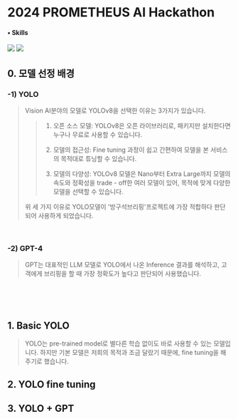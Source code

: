 # 2024 PROMETHEUS AI Hackathon

#### • Skills
<img src="https://img.shields.io/badge/Python-3776AB?style=for-the-badge&logo=Python&logoColor=white"> <img src="https://img.shields.io/badge/Github-181717?style=for-the-badge&logo=Python&logoColor=white"> 

## 0. 모델 선정 배경

### -1) YOLO

> Vision AI분야의 모델로 YOLOv8을 선택한 이유는 3가지가 있습니다.
>
>>  1. 오픈 소스 모델: YOLOv8은 오픈 라이브러리로, 패키지만 설치한다면 누구나 무료로 사용할 수 있습니다.
>>
>>  2. 모델의 접근성: Fine tuning 과정이 쉽고 간편하여 모델을 본 서비스의 목적대로 튜닝할 수 있습니다.
>>
>>  3. 모델의 다양성: YOLOv8 모델은 Nano부터 Extra Large까지 모델의 속도와 정확성을 trade - off한 여러 모델이 있어, 목적에 맞게 다양한 모델을 선택할 수 있습니다.  
>> 
> 위 세 가지 이유로 YOLO모델이 '방구석브리핑'프로젝트에 가장 적합하다 판단되어 사용하게 되었습니다.

<br/>

### -2) GPT-4

> GPT는 대표적인 LLM 모델로 YOLO에서 나온 Inference 결과를 해석하고, 고객에게 브리핑을 할 때 가장 정확도가 높다고 판단되어 사용했습니다.

<br/><br/><br/>


## 1. Basic YOLO
> YOLO는 pre-trained model로 별다른 학습 없이도 바로 사용할 수 있는 모델입니다.
> 하지만 기본 모델은 저희의 목적과 조금 달랐기 때문에, fine tuning을 해 주기로 했습니다.


## 2. YOLO fine tuning
> 

## 3. YOLO + GPT


